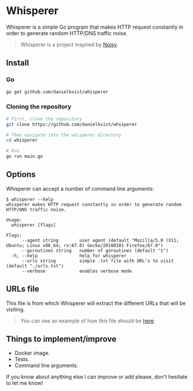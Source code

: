 # Whisperer

Whisperer is a simple Go program that makes HTTP request constantly in order to generate random HTTP/DNS traffic noise.

> Whisperer is a project inspired by [Noisy](https://github.com/1tayH/noisy).

## Install

### Go

```bash
go get github.com/danielkvist/whisperer
```

### Cloning the repository

```bash
# First, clone the repository
git clone https://github.com/danielkvist/whisperer

# Then navigate into the whisperer directory
cd whisperer

# Run
go run main.go
```

## Options

Whisperer can accept a number of command line arguments:

```text
$ whisperer --help
whisperer makes HTTP request constantly in order to generate random HTTP/DNS traffic noise.

Usage:
  whisperer [flags]

Flags:
      --agent string        user agent (default "Mozilla/5.0 (X11; Ubuntu; Linux x86_64; rv:67.0) Gecko/20100101 Firefox/67.0")
      --goroutines string   number of goroutines (default "1")
  -h, --help                help for whisperer
      --urls string         simple .txt file with URL's to visit (default "./urls.txt")
      --verbose             enables verbose mode
```

## URLs file

This file is from which Whisperer will extract the different URLs that will be visiting.

> You can see an example of how this file should be [here](https://github.com/danielkvist/whisperer/blob/master/urls.txt).

## Things to implement/improve

* Docker image.
* Tests.
* Command line arguments.

If you know about anything else I can improve or add please, don't hesitate to let me know!
